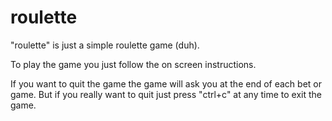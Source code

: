 # roulette

"roulette" is just a simple roulette game (duh).
  
To play the game you just follow the on screen instructions.
  
If you want to quit the game the game will ask you at the end of each bet or game. But if you really want to quit just press "ctrl+c" at any time to exit the game.
